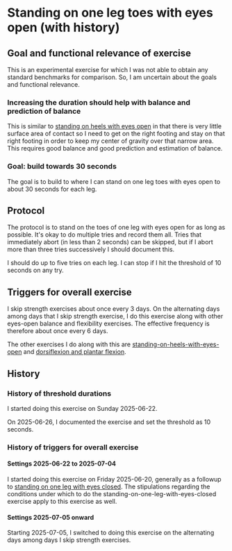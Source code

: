 # Standing on one leg toes with eyes open (with history)

## Goal and functional relevance of exercise

This is an experimental exercise for which I was not able to obtain
any standard benchmarks for comparison. So, I am uncertain about the
goals and functional relevance.

### Increasing the duration should help with balance and prediction of balance

This is similar to [standing on heels with eyes
open](standing-on-heels-with-eyes-open-with-history.md) in that there
is very little surface area of contact so I need to get on the right
footing and stay on that right footing in order to keep my center of
gravity over that narrow area. This requires good balance and good
prediction and estimation of balance.

### Goal: build towards 30 seconds

The goal is to build to where I can stand on one leg toes with eyes
open to about 30 seconds for each leg.

## Protocol

The protocol is to stand on the toes of one leg with eyes open for as
long as possible. It's okay to do multiple tries and record them
all. Tries that immediately abort (in less than 2 seconds) can be
skipped, but if I abort more than three tries successively I should
document this.

I should do up to five tries on each leg. I can stop if I hit the
threshold of 10 seconds on any try.

## Triggers for overall exercise

I skip strength exercises about once every 3 days. On the alternating
days among days that I skip strength exercise, I do this exercise
along with other eyes-open balance and flexibility exercises. The
effective frequency is therefore about once every 6 days.

The other exercises I do along with this are
[standing-on-heels-with-eyes-open](standing-on-heels-with-eyes-open-with-history.md)
and [dorsiflexion and plantar
flexion](dorsiflexion-and-plantar-flexion-exercises-with-history.md).

## History

### History of threshold durations

I started doing this exercise on Sunday 2025-06-22.

On 2025-06-26, I documented the exercise and set the threshold as 10
seconds.

### History of triggers for overall exercise

#### Settings 2025-06-22 to 2025-07-04

I started doing this exercise on Friday 2025-06-20, generally as a
followup to [standing on one leg with eyes
closed](standing-on-one-leg-with-eyes-closed-with-history.md). The
stipulations regarding the conditions under which to do the
standing-on-one-leg-with-eyes-closed exercise apply to this exercise
as well.

#### Settings 2025-07-05 onward

Starting 2025-07-05, I switched to doing this exercise on the
alternating days among days I skip strength exercises.

